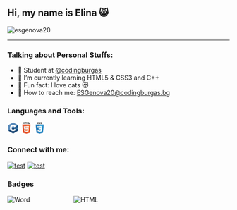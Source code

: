 ## Hi, my name is Elina :smile_cat:

<p align="left"> <img src="https://komarev.com/ghpvc/?username=esgenova20&label=Profile%20views&color=0e75b6&style=flat" alt="esgenova20" /> </p>
<hr>

<img align="right" height="300" alt="" src="https://i.pinimg.com/originals/b7/93/42/b7934212a0d5eb188d5243b0e124725c.gif" />

### Talking about Personal Stuffs:

- :tulip: Student at <a href = https://github.com/codingburgas>@codingburgas</a>
- :ear_of_rice:  I’m currently learning HTML5 & CSS3 and C++
- :seedling: Fun fact: I love cats :heart_eyes_cat:
- :sunflower: How to reach me: ESGenova20@codingburgas.bg

### Languages and Tools:

<code><img alt="CPP" width="26px" src="https://raw.githubusercontent.com/github/explore/80688e429a7d4ef2fca1e82350fe8e3517d3494d/topics/cpp/cpp.png" ></code>
<code><img alt="HTML5" width="26px" src="https://raw.githubusercontent.com/github/explore/80688e429a7d4ef2fca1e82350fe8e3517d3494d/topics/html/html.png" ></code>
<code><img alt="CSS3" width="26px" src="https://raw.githubusercontent.com/github/explore/80688e429a7d4ef2fca1e82350fe8e3517d3494d/topics/css/css.png" ></code>


<h3 align="left">Connect with me:</h3>
<p align="left">
<a href="https://www.linkedin.com/in/elina-genova-386413217/" target="blank"><img align="center" src="https://raw.githubusercontent.com/rahuldkjain/github-profile-readme-generator/master/src/images/icons/Social/linked-in-alt.svg" alt="test" height="30" width="40" /></a>
<a href="https://facebook.com/" target="blank"><img align="center" src="https://raw.githubusercontent.com/rahuldkjain/github-profile-readme-generator/master/src/images/icons/Social/facebook.svg" alt="test" height="30" width="40" /></a>
</p>

### Badges
<a href ="https://www.credly.com/badges/1c6edf04-8bec-4187-a9db-75d4e3094310/public_url"><img align="left" alt="Word" width="150px" src="https://images.credly.com/size/680x680/images/fd092703-61db-4e9f-9c7c-2211d44ca87d/MOS_Word.png" ></a>
  
  <a href ="https://www.credly.com/badges/871fdf36-688b-4f7a-bb68-25f8edd33e09/public_url"><img align="left" alt="HTML" width="150px" src="https://images.credly.com/size/680x680/images/241488f4-9110-41aa-804e-51a8f8ba430d/MTA-Introduction_to_Programming_Using_HTML_and_CSS-600x600.png" ></a>

<br>
